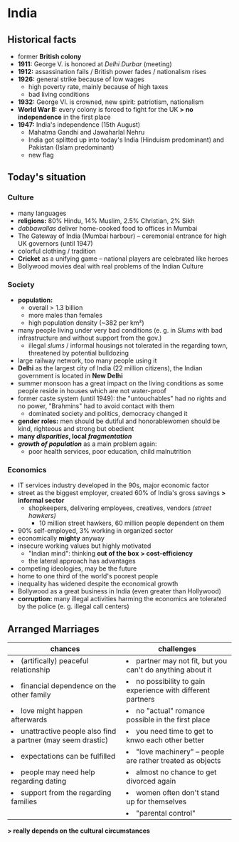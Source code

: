 # India

## Historical facts

- former **British colony**
- **1911:** George V. is honored at *Delhi Durbar* (meeting)
- **1912:** assassination fails / British power fades / nationalism rises
- **1926:** general strike because of low wages
	- high poverty rate, mainly because of high taxes
	- bad living conditions
- **1932:** George VI. is crowned, new spirit: patriotism, nationalism
- **World War II:** every colony is forced to fight for the UK **> no independence** in the first place
- **1947:** India's independence (15th August)
	- Mahatma Gandhi and Jawaharlal Nehru
	- India got splitted up into today's India (Hinduism predominant) and Pakistan (Islam predominant)
	- new flag

## Today's situation

### Culture
- many languages
- **religions:** 80% Hindu, 14% Muslim, 2.5% Christian, 2% Sikh
- *dabbawallas* deliver home-cooked food to offices in Mumbai
- The Gateway of India (Mumbai harbour) – ceremonial entrance for high UK governors (until 1947)
- colorful clothing / tradition
- **Cricket** as a unifying game – national players are celebrated like heroes
- Bollywood movies deal with real problems of the Indian Culture

### Society
- **population:**
	- overall > 1.3 billion
	- more males than females
	- high population density (~382 per km²)
- many people living under very bad conditions (e. g. in *Slums* with bad infrastructure and without support from the gov.) 
	- illegal *slums* / informal housings not tolerated in the regarding town, threatened by potential bulldozing
- large railway network, too many people using it
- **Delhi** as the largest city of India (22 million citizens), the Indian government is located in **New Delhi**
- summer monsoon has a great impact on the living conditions as some people reside in houses which are not water-proof
- former caste system (until 1949): the "untouchables" had no rights and no power, "Brahmins" had to avoid contact with them
	- dominated society and politics, democracy changed it
- **gender roles:** men should be dutiful and honorablewomen should be kind, righteous and strong but obedient
- **many *disparities*, local *fragmentation***
- ***growth of population*** as a main problem again:
	- poor health services, poor education, child malnutrition

### Economics
- IT services industry developed in the 90s, major economic factor
- street as the biggest employer, created 60% of India's gross savings **> informal sector**
	- shopkeepers, delivering employees, creatives, vendors *(street hawkers)*
		- 10 million street hawkers, 60 million people dependent on them
- 90% self-employed, 3% working in organized sector
- economically **mighty** anyway
- insecure working values but highly motivated
	- "Indian mind": thinking **out of the box** **> cost-efficiency**
	- the lateral approach has advantages
- competing ideologies, may be the future
- home to one third of the world's poorest people
- inequality has widened despite the economical growth
- Bollywood as a great business in India (even greater than Hollywood)
- **corruption:** many illegal activities harming the economics are tolerated by the police (e. g. illegal call centers)

## Arranged Marriages

| chances | challenges |
| --- | --- |
| <li>(artifically) peaceful relationship</li> | <li>partner may not fit, but you can't do anything about it</li> |
| <li>financial dependence on the other family</li> | <li>no possibility to gain experience with different partners</li> |
| <li>love might happen afterwards</li> | <li>no "actual" romance possible in the first place</li> |
| <li>unattractive people also find a partner (may seem drastic)</li> | <li>you need time to get to knwo each other better</li> |
| <li>expectations can be fulfilled</li> | <li>"love machinery" – people are rather treated as objects</li> |
| <li>people may need help regarding dating</li> | <li>almost no chance to get divorced again</li> |
| <li>support from the regarding families</li> | <li>women often don't stand up for themselves</li> |
| | <li>"parental control"</li>  |

**> really depends on the cultural circumstances**

<!--stackedit_data:
eyJoaXN0b3J5IjpbNDg2MzUxMjM2LC0xNTQyOTYzNDM0LC0xNj
UwNTQwMDkyLC0xMDcwNDA3ODA2LDE3NjM4MzQwNDIsMTc5Mjc1
NzM1NCwtMTcwMzI2MzEyMCw0MTIxMTQwNDYsLTQ5NTYwMjg3OC
wxNzc0MTU1MjgsNTY4NzcxOTg0LDE3ODA1NzM1MTMsLTI1Mzc4
MzQzNywtOTY2NzI3Mjc3LC0zNzgzMjQ3OTIsMTMzMjY0MTI1OC
wxMjY2MjA3ODU3XX0=
-->